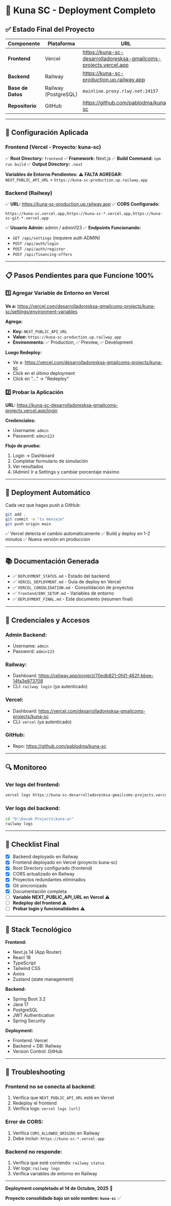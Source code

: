 # 🎯 Kuna SC - Deployment Completo

## ✅ Estado Final del Proyecto

| Componente | Plataforma | URL | Estado |
|------------|-----------|-----|--------|
| **Frontend** | Vercel | https://kuna-sc-desarrolladoresksa-gmailcoms-projects.vercel.app | ✅ Funcionando |
| **Backend** | Railway | https://kuna-sc-production.up.railway.app | ✅ Funcionando |
| **Base de Datos** | Railway (PostgreSQL) | `mainline.proxy.rlwy.net:24157` | ✅ Conectada |
| **Repositorio** | GitHub | https://github.com/pablodma/kuna-sc | ✅ Sincronizado |

---

## 🔧 Configuración Aplicada

### **Frontend (Vercel - Proyecto: kuna-sc)**

✅ **Root Directory:** `frontend`
✅ **Framework:** Next.js
✅ **Build Command:** `npm run build`
✅ **Output Directory:** `.next`

**Variables de Entorno Pendientes:**
⚠️ **FALTA AGREGAR:** `NEXT_PUBLIC_API_URL` = `https://kuna-sc-production.up.railway.app`

### **Backend (Railway)**

✅ **URL:** https://kuna-sc-production.up.railway.app
✅ **CORS Configurado:** 
```
https://kuna-sc.vercel.app,https://kuna-sc-*.vercel.app,https://kuna-sc-git-*.vercel.app
```
✅ **Usuario Admin:** admin / admin123
✅ **Endpoints Funcionando:**
- `GET /api/settings` (requiere auth ADMIN)
- `POST /api/auth/login`
- `POST /api/auth/register`
- `POST /api/financing-offers`

---

## 📋 Pasos Pendientes para que Funcione 100%

### 1️⃣ Agregar Variable de Entorno en Vercel

**Ve a:**
https://vercel.com/desarrolladoresksa-gmailcoms-projects/kuna-sc/settings/environment-variables

**Agrega:**
- **Key:** `NEXT_PUBLIC_API_URL`
- **Value:** `https://kuna-sc-production.up.railway.app`
- **Environments:** ✅ Production, ✅ Preview, ✅ Development

**Luego Redeploy:**
- Ve a: https://vercel.com/desarrolladoresksa-gmailcoms-projects/kuna-sc
- Click en el último deployment
- Click en "..." → "Redeploy"

### 2️⃣ Probar la Aplicación

**URL:** https://kuna-sc-desarrolladoresksa-gmailcoms-projects.vercel.app/login

**Credenciales:**
- Username: `admin`
- Password: `admin123`

**Flujo de prueba:**
1. Login → Dashboard
2. Completar formulario de simulación
3. Ver resultados
4. (Admin) Ir a Settings y cambiar porcentaje máximo

---

## 🚀 Deployment Automático

Cada vez que hagas push a GitHub:

```bash
git add .
git commit -m "tu mensaje"
git push origin main
```

✅ Vercel detecta el cambio automáticamente
✅ Build y deploy en 1-2 minutos
✅ Nueva versión en producción

---

## 📚 Documentación Generada

- ✅ `DEPLOYMENT_STATUS.md` - Estado del backend
- ✅ `VERCEL_DEPLOYMENT.md` - Guía de deploy en Vercel
- ✅ `VERCEL_CONSOLIDATION.md` - Consolidación de proyectos
- ✅ `frontend/ENV_SETUP.md` - Variables de entorno
- ✅ `DEPLOYMENT_FINAL.md` - Este documento (resumen final)

---

## 🔐 Credenciales y Accesos

### **Admin Backend:**
- Username: `admin`
- Password: `admin123`

### **Railway:**
- Dashboard: https://railway.app/project/70edb821-0fd1-462f-bbee-14fa3e873708
- CLI: `railway login` (ya autenticado)

### **Vercel:**
- Dashboard: https://vercel.com/desarrolladoresksa-gmailcoms-projects/kuna-sc
- CLI: `vercel` (ya autenticado)

### **GitHub:**
- Repo: https://github.com/pablodma/kuna-sc

---

## 🔍 Monitoreo

### **Ver logs del frontend:**
```bash
vercel logs https://kuna-sc-desarrolladoresksa-gmailcoms-projects.vercel.app
```

### **Ver logs del backend:**
```bash
cd "D:\Kavak Projects\kuna-ar"
railway logs
```

---

## 🎯 Checklist Final

- [x] Backend deployado en Railway
- [x] Frontend deployado en Vercel (proyecto kuna-sc)
- [x] Root Directory configurado (frontend)
- [x] CORS actualizado en Railway
- [x] Proyectos redundantes eliminados
- [x] Git sincronizado
- [x] Documentación completa
- [ ] **Variable NEXT_PUBLIC_API_URL en Vercel** ⚠️
- [ ] **Redeploy del frontend** ⚠️
- [ ] **Probar login y funcionalidades** ⚠️

---

## 🎉 Stack Tecnológico

**Frontend:**
- Next.js 14 (App Router)
- React 18
- TypeScript
- Tailwind CSS
- Axios
- Zustand (state management)

**Backend:**
- Spring Boot 3.2
- Java 17
- PostgreSQL
- JWT Authentication
- Spring Security

**Deployment:**
- Frontend: Vercel
- Backend + DB: Railway
- Version Control: GitHub

---

## 🚨 Troubleshooting

### Frontend no se conecta al backend:
1. Verifica que `NEXT_PUBLIC_API_URL` esté en Vercel
2. Redeploy el frontend
3. Verifica logs: `vercel logs [url]`

### Error de CORS:
1. Verifica `CORS_ALLOWED_ORIGINS` en Railway
2. Debe incluir: `https://kuna-sc-*.vercel.app`

### Backend no responde:
1. Verifica que esté corriendo: `railway status`
2. Ver logs: `railway logs`
3. Verifica variables de entorno en Railway

---

**Deployment completado el 14 de Octubre, 2025** 🚀

**Proyecto consolidado bajo un solo nombre: `kuna-sc`** ✅

